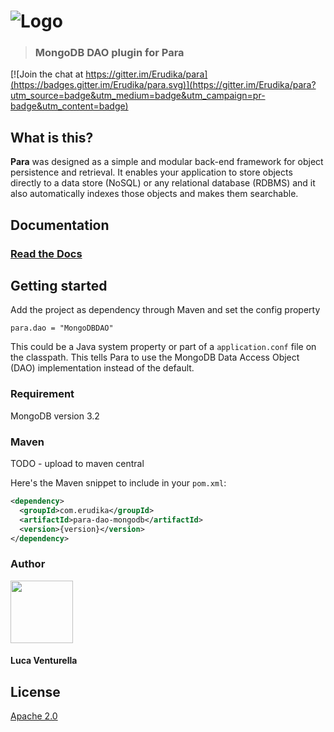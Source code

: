 ![Logo](https://s3-eu-west-1.amazonaws.com/org.paraio/para.png)
============================

> ### MongoDB DAO plugin for Para

[![Join the chat at https://gitter.im/Erudika/para](https://badges.gitter.im/Erudika/para.svg)](https://gitter.im/Erudika/para?utm_source=badge&utm_medium=badge&utm_campaign=pr-badge&utm_content=badge)

## What is this?

**Para** was designed as a simple and modular back-end framework for object persistence and retrieval.
It enables your application to store objects directly to a data store (NoSQL) or any relational database (RDBMS)
and it also automatically indexes those objects and makes them searchable.

## Documentation

### [Read the Docs](http://paraio.org/docs)

## Getting started

Add the project as dependency through Maven and set the config property
```
para.dao = "MongoDBDAO"
```
This could be a Java system property or part of a `application.conf` file on the classpath.
This tells Para to use the MongoDB Data Access Object (DAO) implementation instead of the default.

### Requirement

MongoDB version 3.2

### Maven

TODO - upload to maven central

Here's the Maven snippet to include in your `pom.xml`:

```xml
<dependency>
  <groupId>com.erudika</groupId>
  <artifactId>para-dao-mongodb</artifactId>
  <version>{version}</version>
</dependency>
```

### Author

<a href="https://github.com/lucav">
<img src="https://avatars2.githubusercontent.com/u/795297?v=3&s=460" width="100" height="100">
</a>

#### Luca Venturella


## License
[Apache 2.0](LICENSE)
